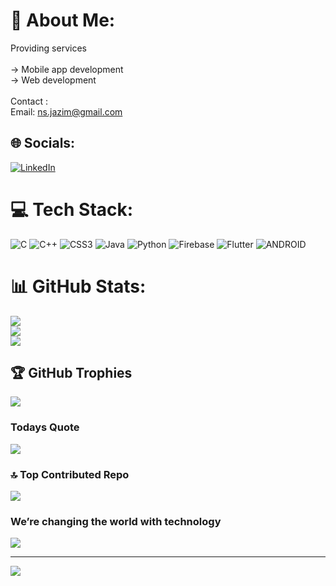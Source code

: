 # 💫 About Me:
Providing services<br><br>-> Mobile app development<br>-> Web development<br><br>Contact :<br>Email: ns.jazim@gmail.com


## 🌐 Socials:
[![LinkedIn](https://img.shields.io/badge/LinkedIn-%230077B5.svg?logo=linkedin&logoColor=white)](https://linkedin.com/in/jazim-n-s-6588b7267) 

# 💻 Tech Stack:
![C](https://img.shields.io/badge/c-%2300599C.svg?style=flat&logo=c&logoColor=white) ![C++](https://img.shields.io/badge/c++-%2300599C.svg?style=flat&logo=c%2B%2B&logoColor=white) ![CSS3](https://img.shields.io/badge/css3-%231572B6.svg?style=flat&logo=css3&logoColor=white) ![Java](https://img.shields.io/badge/java-%23ED8B00.svg?style=flat&logo=java&logoColor=white) ![Python](https://img.shields.io/badge/python-3670A0?style=flat&logo=python&logoColor=ffdd54) ![Firebase](https://img.shields.io/badge/firebase-%23039BE5.svg?style=flat&logo=firebase) ![Flutter](https://img.shields.io/badge/Flutter-%2302569B.svg?style=flat&logo=Flutter&logoColor=white) ![ANDROID](https://img.shields.io/badge/android-%2320232a.svg?style=flat&logo=android&logoColor=%a4c639)
# 📊 GitHub Stats:
![](https://github-readme-stats.vercel.app/api?username=mohamed-jazim&theme=dark&hide_border=true&include_all_commits=false&count_private=false)<br/>
![](https://github-readme-streak-stats.herokuapp.com/?user=mohamed-jazim&theme=dark&hide_border=true)<br/>
![](https://github-readme-stats.vercel.app/api/top-langs/?username=mohamed-jazim&theme=dark&hide_border=true&include_all_commits=false&count_private=false&layout=compact)

## 🏆 GitHub Trophies
![](https://github-profile-trophy.vercel.app/?username=mohamed-jazim&theme=buddhism&no-frame=true&no-bg=true&margin-w=4)

### Todays Quote
![](https://quotes-github-readme.vercel.app/api?type=horizontal&theme=tokyonight)

### 🔝 Top Contributed Repo
![](https://github-contributor-stats.vercel.app/api?username=mohamed-jazim&limit=5&theme=dark&combine_all_yearly_contributions=true)

### We’re changing the world with technology
![](https://giphy.com/embed/gIr5TGvvRCqxcDjf1m)


---
[![](https://visitcount.itsvg.in/api?id=mohamed-jazim&icon=0&color=9)](https://visitcount.itsvg.in)


